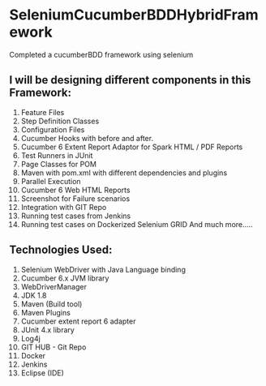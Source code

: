 # SeleniumCucumberBDDHybridFramework
Completed a cucumberBDD framework using selenium

**I will be designing different components in this Framework:**
---------------------------------------------------------------

1. Feature Files
2. Step Definition Classes
3. Configuration Files
4. Cucumber Hooks with before and after. 
6. Cucumber 6 Extent Report Adaptor for Spark HTML / PDF Reports
7. Test Runners in JUnit
8. Page Classes for POM
9. Maven with pom.xml with different dependencies and plugins
10. Parallel Execution
11. Cucumber 6 Web HTML Reports
12. Screenshot for Failure scenarios
13. Integration with GIT Repo
14. Running test cases from Jenkins
15. Running test cases on Dockerized Selenium GRID
And much more.....

Technologies Used:
-------------------

1. Selenium WebDriver with Java Language binding
2. Cucumber 6.x JVM library
3. WebDriverManager
4. JDK 1.8
5. Maven (Build tool)
6. Maven Plugins
7. Cucumber extent report 6 adapter
8. JUnit 4.x library
9. Log4j
10. GIT HUB - Git Repo
11. Docker
12. Jenkins
13. Eclipse (IDE)
